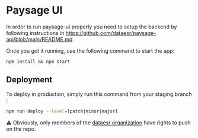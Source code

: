 # Paysage UI

In order to run paysage-ui properly you need to setup the backend by following instructions in https://github.com/dataesr/paysage-api/blob/main/README.md

Once you got it running, use the following command to start the app:

`npm install && npm start`


## Deployment

To deploy in production, simply run this command from your staging branch :

```sh
npm run deploy --level=[patch|minor|major]
```

:warning: Obviously, only members of the [dataesr organization](https://github.com/dataesr/) have rights to push on the repo.